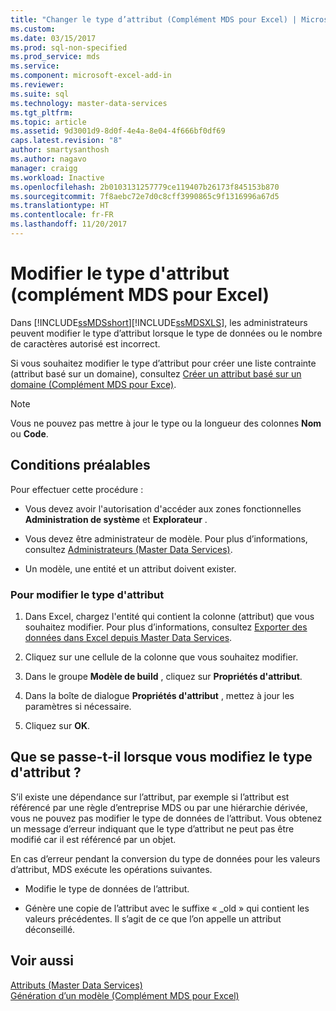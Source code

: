 ```yaml
---
title: "Changer le type d’attribut (Complément MDS pour Excel) | Microsoft Docs"
ms.custom: 
ms.date: 03/15/2017
ms.prod: sql-non-specified
ms.prod_service: mds
ms.service: 
ms.component: microsoft-excel-add-in
ms.reviewer: 
ms.suite: sql
ms.technology: master-data-services
ms.tgt_pltfrm: 
ms.topic: article
ms.assetid: 9d3001d9-8d0f-4e4a-8e04-4f666bf0df69
caps.latest.revision: "8"
author: smartysanthosh
ms.author: nagavo
manager: craigg
ms.workload: Inactive
ms.openlocfilehash: 2b0103131257779ce119407b26173f845153b870
ms.sourcegitcommit: 7f8aebc72e7d0c8cff3990865c9f1316996a67d5
ms.translationtype: HT
ms.contentlocale: fr-FR
ms.lasthandoff: 11/20/2017
---
```

# <a name="change-the-attribute-type-mds-add-in-for-excel"></a>Modifier le type d'attribut (complément MDS pour Excel)
  Dans [!INCLUDE[ssMDSshort](../../includes/ssmdsshort-md.md)][!INCLUDE[ssMDSXLS](../../includes/ssmdsxls-md.md)], les administrateurs peuvent modifier le type d’attribut lorsque le type de données ou le nombre de caractères autorisé est incorrect.  
  
 Si vous souhaitez modifier le type d’attribut pour créer une liste contrainte (attribut basé sur un domaine), consultez [Créer un attribut basé sur un domaine &#40;Complément MDS pour Exce&#41;](../../master-data-services/microsoft-excel-add-in/create-a-domain-based-attribute-mds-add-in-for-excel.md).  
  
> [!NOTE]  
>  Vous ne pouvez pas mettre à jour le type ou la longueur des colonnes **Nom** ou **Code**.  
  
## <a name="prerequisites"></a>Conditions préalables  
 Pour effectuer cette procédure :  
  
-   Vous devez avoir l'autorisation d'accéder aux zones fonctionnelles **Administration de système** et **Explorateur** .  
  
-   Vous devez être administrateur de modèle. Pour plus d’informations, consultez [Administrateurs &#40;Master Data Services&#41;](../../master-data-services/administrators-master-data-services.md).  
  
-   Un modèle, une entité et un attribut doivent exister.  
  
### <a name="to-change-the-attribute-type"></a>Pour modifier le type d'attribut  
  
1.  Dans Excel, chargez l'entité qui contient la colonne (attribut) que vous souhaitez modifier. Pour plus d’informations, consultez [Exporter des données dans Excel depuis Master Data Services](../../master-data-services/microsoft-excel-add-in/export-data-to-excel-from-master-data-services.md).  
  
2.  Cliquez sur une cellule de la colonne que vous souhaitez modifier.  
  
3.  Dans le groupe **Modèle de build** , cliquez sur **Propriétés d'attribut**.  
  
4.  Dans la boîte de dialogue **Propriétés d'attribut** , mettez à jour les paramètres si nécessaire.  
  
5.  Cliquez sur **OK**.  
  
## <a name="what-happens-when-you-change-the-attribute-type"></a>Que se passe-t-il lorsque vous modifiez le type d'attribut ?  
 S’il existe une dépendance sur l’attribut, par exemple si l’attribut est référencé par une règle d’entreprise MDS ou par une hiérarchie dérivée, vous ne pouvez pas modifier le type de données de l’attribut. Vous obtenez un message d’erreur indiquant que le type d’attribut ne peut pas être modifié car il est référencé par un objet.  
  
 En cas d’erreur pendant la conversion du type de données pour les valeurs d’attribut, MDS exécute les opérations suivantes.  
  
-   Modifie le type de données de l’attribut.  
  
-   Génère une copie de l’attribut avec le suffixe « _old » qui contient les valeurs précédentes. Il s’agit de ce que l’on appelle un attribut déconseillé.  
  
## <a name="see-also"></a>Voir aussi  
 [Attributs &#40;Master Data Services&#41;](../../master-data-services/attributes-master-data-services.md)   
 [Génération d’un modèle &#40;Complément MDS pour Excel&#41;](../../master-data-services/microsoft-excel-add-in/building-a-model-mds-add-in-for-excel.md)  
  
  
